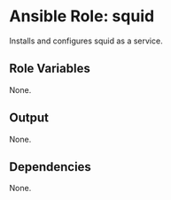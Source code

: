 Ansible Role: squid
===========================

Installs and configures squid as a service.

Role Variables
--------------

None.


Output
------

None.

Dependencies
------------

None.
